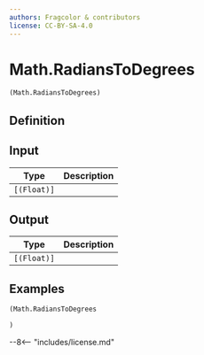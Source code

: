 ```yaml
---
authors: Fragcolor & contributors
license: CC-BY-SA-4.0
---
```



# Math.RadiansToDegrees

```clojure
(Math.RadiansToDegrees)
```


## Definition




## Input

| Type | Description |
|------|-------------|
| `[(Float)]` |  |


## Output

| Type | Description |
|------|-------------|
| `[(Float)]` |  |


## Examples

```clojure
(Math.RadiansToDegrees

)
```


--8<-- "includes/license.md"
